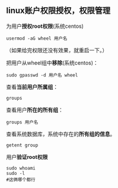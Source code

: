 ## linux账户权限授权，权限管理

为用户**授权root权限**(系统centos)
```
usermod -aG wheel 用户名
```

（如果给完权限还没有效果，就重启一下。）



把用户从wheel组中**移除**(系统centos)：
```shell
sudo gpasswd -d 用户名 wheel
```



查看**当前用户所属组**：
```shell
groups
```



查看用户**所在的所有组**：
```shell
groups 用户名
```



查看系统数据库，系统中存在的**所有组的信息**。
```shell
getent group
```



用户**验证root权限**
```shell
sudo whoami
sudo -l
#这俩哪个都行
```

